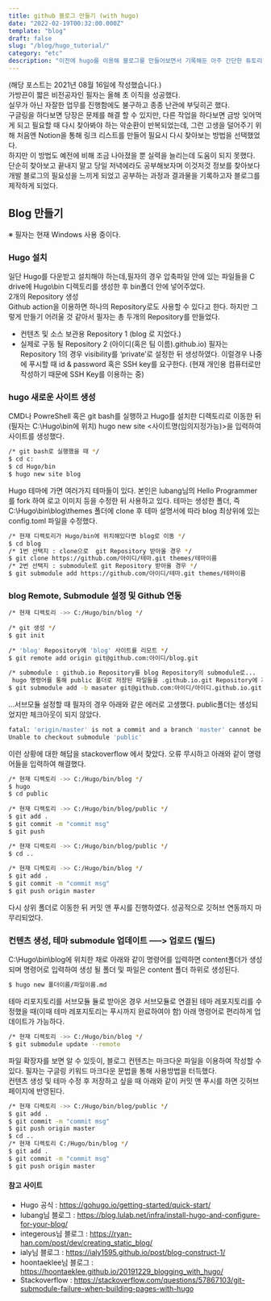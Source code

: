 ```yaml
---
title: github 블로그 만들기 (with hugo)
date: "2022-02-19T00:32:00.000Z"
template: "blog"
draft: false
slug: "/blog/hugo_tutorial/"
category: "etc"
description: "이전에 hugo를 이용해 블로그를 만들어보면서 기록해둔 아주 간단한 튜토리얼"
---
```

(해당 포스트는 2021년 08월 16일에 작성했습니다.)   
가방끈이 짧은 비전공자인 필자는 올해 초 이직을 성공했다.   
실무가 아닌 자잘한 업무를 진행함에도 불구하고 종종 난관에 부딪히곤 했다.   
구글링을 하다보면 당장은 문제를 해결 할 수 있지만, 다른 작업을 하다보면 금방 잊어먹게 되고 필요할 때 다시 찾아봐야 하는 악순환이 반복되었는데, 그런 고생을 덜어주기 위해 처음엔 Notion을 통해 링크 리스트를 만들어 필요시 다시 찾아보는 방법을 선택했었다.   
하지만 이 방법도 예전에 비해 조금 나아졌을 뿐 실력을 늘리는데 도움이 되지 못했다. 단순히 찾아보고 끝내지 말고 당일 저녁에라도 공부해보자며 이것저것 정보를 찾아보다 개발 블로그의 필요성을 느끼게 되었고 공부하는 과정과 결과물을 기록하고자 블로그를 제작하게 되었다.   


## Blog 만들기
※ 필자는 현재 Windows 사용 중이다.   
### Hugo 설치
일단 Hugo를 다운받고 설치해야 하는데,필자의 경우 압축파일 안에 있는 파일들을 C drive에 Hugo\bin 디렉토리를 생성한 후 bin폴더 안에 넣어주었다.   
2개의 Repository 생성   
Github action을 이용하면 하나의 Repository로도 사용할 수 있다고 한다. 하지만 그렇게 만들기 어려울 것 같아서 필자는 총 두개의 Repository를 만들었다.   
* 컨텐츠 및 소스 보관용 Repository 1 (blog 로 지었다.)   
* 실제로 구동 될 Repository 2 (아이디(혹은 팀 이름).github.io) 필자는 Repository 1의 경우 visibility를 ‘private’로 설정한 뒤 생성하였다. 이럴경우 나중에 푸시할 때 id & password 혹은 SSH key를 요구한다. (현재 개인용 컴퓨터로만 작성하기 때문에 SSH Key를 이용하는 중)


### hugo 새로운 사이트 생성
CMD나 PowreShell 혹은 git bash를 실행하고 Hugo를 설치한 디렉토리로 이동한 뒤
(필자는 C:\Hugo\bin에 위치) hugo new site <사이트명(임의지정가능)>을 입력하여 사이트를 생성했다.
```bash
/* git bash로 실행했을 때 */
$ cd c:
$ cd Hugo/bin
$ hugo new site blog
```
Hugo 테마에 가면 여러가지 테마들이 있다. 본인은 lubang님의 Hello Programmer를 fork 하여 로고 이미지 등을 수정한 뒤 사용하고 있다. 테마는 생성한 폴더, 즉 C:\Hugo\bin\blog\themes 폴더에 clone 후 테마 설명서에 따라 blog 최상위에 있는 config.toml 파일을 수정했다.
```bash
/* 현재 디렉토리가 Hugo/bin에 위치해있다면 blog로 이동 */
$ cd blog
/* 1번 선택지 : clone으로  git Repository 받아올 경우 */
$ git clone https://github.com/아이디/테마.git themes/테마이름
/* 2번 선택지 : submodule로 git Repository 받아올 경우 */
$ git submodule add https://github.com/아이디/테마.git themes/테마이름
```
### blog Remote, Submodule 설정 및 Github 연동
```bash
/* 현재 디렉토리 ->> C:/Hugo/bin/blog */
 
/* git 생성 */
$ git init
 
/* 'blog' Repository에 'blog' 사이트를 리모트 */
$ git remote add origin git@github.com:아이디/blog.git
 
/* submodule : github.io Repository를 blog Repository의 submodule로...
 hugo 명령어를 통해 public 폴더로 저장된 파일들을 .github.io.git Repository에 저장 */
$ git submodule add -b masater git@github.com:아이디/아이디.github.io.git public
```

…서브모듈 설정할 때 필자의 경우 아래와 같은 에러로 고생했다. public폴더는 생성되었지만 체크아웃이 되지 않았다.
```bash
fatal: 'origin/master' is not a commit and a branch 'master' cannot be created from it
Unable to checkout submodule 'public'
```
이런 상황에 대한 해답을 stackoverflow 에서 찾았다. 오류 무시하고 아래와 같이 명령어들을 입력하여 해결했다.
```bash
/* 현재 디렉토리 ->> C:/Hugo/bin/blog */
$ hugo
$ cd public
 
/* 현재 디렉토리 ->> C:/Hugo/bin/blog/public */
$ git add .
$ git commit -m "commit msg"
$ git push
```
```bash
/* 현재 디렉토리 ->> C:/Hugo/bin/blog/public */
$ cd ..
 
/* 현재 디렉토리 ->> C:/Hugo/bin/blog */
$ git add .
$ git commit -m "commit msg"
$ git push origin master
```
다시 상위 폴더로 이동한 뒤 커밋 앤 푸시를 진행하였다. 성공적으로 깃허브 연동까지 마무리되었다.
### 컨텐츠 생성, 테마 submodule 업데이트 —–> 업로드 (빌드)

C:\Hugo\bin\blog에 위치한 채로 아래와 같이 명령어를 입력하면
content폴더가 생성되며 명령어로 입력하여 생성 될 폴더 및 파일은 content 폴더 하위로 생성된다.
```bash
$ hugo new 폴더이름/파일이름.md
```
테마 리포지토리를 서브모듈 듈로 받아온 경우 서브모듈로 연결된 테마 레포지토리를 수정했을 때(이때 테마 레포지토리는 푸시까지 완료하여야 함) 아래 명령어로 편리하게 업데이트가 가능하다.
```bash
/* 현재 디렉토리 ->> C:/Hugo/bin/blog */
$ git submodule update --remote
```
파일 확장자를 보면 알 수 있듯이, 블로그 컨텐츠는 마크다운 파일을 이용하여 작성할 수 있다. 필자는 구글링 키워드 마크다운 문법을 통해 사용방법을 터득했다.   
컨텐츠 생성 및 테마 수정 후 저장하고 싶을 때 아래와 같이 커밋 앤 푸시를 하면 깃허브 페이지에 반영된다.
```bash
/* 현재 디렉토리 ->> C:/Hugo/bin/blog/public */
$ git add .
$ git commit -m "commit msg"
$ git push origin master
$ cd ..
/* 현재 디렉토리 C:/Hugo/bin/blog */
$ git add .
$ git commit -m "commit msg"
$ git push origin master
```

#### 참고 사이트
* Hugo 공식 : https://gohugo.io/getting-started/quick-start/
* lubang님 블로그 : https://blog.lulab.net/infra/install-hugo-and-configure-for-your-blog/
* integerous님 블로그 : https://ryan-han.com/post/dev/creating_static_blog/
* ialy님 블로그 : https://ialy1595.github.io/post/blog-construct-1/
* hoontaeklee님 블로그 : https://hoontaeklee.github.io/20191229_blogging_with_hugo/
* Stackoverflow : https://stackoverflow.com/questions/57867103/git-submodule-failure-when-building-pages-with-hugo